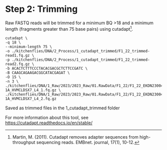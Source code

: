 # Step 2: Trimming

Raw FASTQ reads will be trimmed for a minimum BQ >18 and a minimum length (fragments greater than 75 base pairs) using cutadapt[^1].

```
cutadapt \
-q 18 \
--minimum-length 75 \
-o ./kitchenflies/DNA/2_Process/1_cutadapt_trimmed/F1_22_trimmed-read1.fq.gz \
-p ./kitchenflies/DNA/2_Process/1_cutadapt_trimmed/F1_22_trimmed-read2.fq.gz \
-b ACACTCTTTCCCTACACGACGCTCTTCCGATC \
-B CAAGCAGAAGACGGCATACGAGAT \
-O 15 \
-n 3 \
./kitchenflies/DNA/1_Raw/2023/2023_Raw/01.RawData/F1_22/F1_22_EKDN230045336-1A_HVMCLDSX7_L4_1.fq.gz \
./kitchenflies/DNA/1_Raw/2023/2023_Raw/01.RawData/F1_22/F1_22_EKDN230045336-1A_HVMCLDSX7_L4_2.fq.gz
```

Saved as trimmed files in the 1_cutadapt_trimmed folder

For more information about this tool, see <https://cutadapt.readthedocs.io/en/stable/>
[^1]: Martin, M. (2011). Cutadapt removes adapter sequences from high-throughput sequencing reads. EMBnet. journal, 17(1), 10-12.

